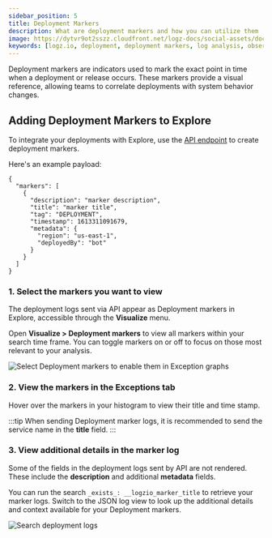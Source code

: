 ```yaml
---
sidebar_position: 5
title: Deployment Markers
description: What are deployment markers and how you can utilize them
image: https://dytvr9ot2sszz.cloudfront.net/logz-docs/social-assets/docs-social.jpg
keywords: [logz.io, deployment, deployment markers, log analysis, observability, explore]
---
```


Deployment markers are indicators used to mark the exact point in time when a deployment or release occurs. These markers provide a visual reference, allowing teams to correlate deployments with system behavior changes.

## Adding Deployment Markers to Explore

To integrate your deployments with Explore, use the [API endpoint](https://api-docs.logz.io/docs/logz/deployments/) to create deployment markers.

Here's an example payload:

```
{
  "markers": [
    {
      "description": "marker description",
      "title": "marker title",
      "tag": "DEPLOYMENT",
      "timestamp": 1613311091679,
      "metadata": {
        "region": "us-east-1",
        "deployedBy": "bot"
      }
    }
  ]
}
```

### 1. Select the markers you want to view

The deployment logs sent via API appear as Deployment markers in Explore, accessible through the **Visualize** menu.

Open **Visualize > Deployment markers** to view all markers within your search time frame. You can toggle markers on or off to focus on those most relevant to your analysis.

![Select Deployment markers to enable them in Exception graphs](https://dytvr9ot2sszz.cloudfront.net/logz-docs/kibana-discover/select-deployments.png)

### 2. View the markers in the Exceptions tab

Hover over the markers in your histogram to view their title and time stamp.

:::tip
When sending Deployment marker logs, it is recommended to send the service name in the **title** field.
:::


### 3. View additional details in the marker log

Some of the fields in the deployment logs sent by API are not rendered. These include the **description** and additional **metadata** fields.

You can run the search `_exists_: __logzio_marker_title` to retrieve your marker logs. Switch to the JSON log view to look up the additional details and context available for your Deployment markers.

![Search deployment logs](https://dytvr9ot2sszz.cloudfront.net/logz-docs/kibana-discover/search-deployment-logs_aug2021.png)

